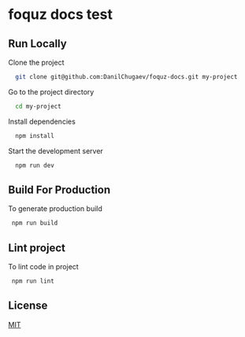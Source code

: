 # foquz docs test
## Run Locally

Clone the project

```bash
  git clone git@github.com:DanilChugaev/foquz-docs.git my-project
```

Go to the project directory

```bash
  cd my-project
```

Install dependencies

```bash
  npm install
```

Start the development server

```bash
  npm run dev
```

## Build For Production

To generate production build

```bash
 npm run build
```

## Lint project

To lint code in project

```bash
 npm run lint
```

## License

[MIT](https://choosealicense.com/licenses/mit/)
